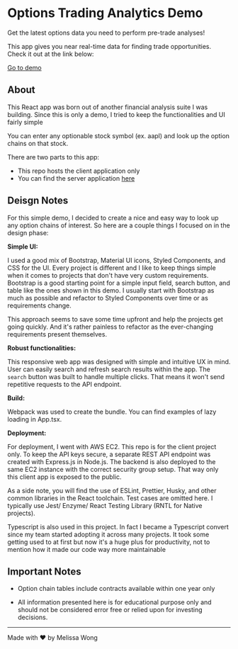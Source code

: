 # Options Trading Analytics Demo

Get the latest options data you need to perform pre-trade analyses!

This app gives you near real-time data for finding trade opportunities. Check it out at the link below:

[Go to demo](https://github.com/melissakw)


## About

This React app was born out of another financial analysis suite I was building. Since this is only a demo, I tried to keep the functionalities and UI fairly simple

You can enter any optionable stock symbol (ex. aapl) and look up the option chains on that stock.

There are two parts to this app:
- This repo hosts the client application only
- You can find the server application [here](https://github.com/melissakw)


## Deisgn Notes

For this simple demo, I decided to create a nice and easy way to look up any option chains of interest. So here are a couple things I focused on in the design phase:

**Simple UI:**

I used a good mix of Bootstrap, Material UI icons, Styled Components, and CSS for the UI. Every project is different and I like to keep things simple when it comes to projects that don't have very custom requirements. Bootstrap is a good starting point for a simple input field, search button, and table like the ones shown in this demo. I usually start with Bootstrap as much as possible and refactor to Styled Components over time or as requirements change.

This approach seems to save some time upfront and help the projects get going quickly. And it's rather painless to refactor as the ever-changing requirements present themselves. 
 
**Robust functionalities:**

This responsive web app was designed with simple and intuitive UX in mind. User can easily search and refresh search results within the app. The ```search``` button was built to handle multiple clicks. That means it won't send repetitive requests to the API endpoint.

**Build:**

Webpack was used to create the bundle. You can find examples of lazy loading in App.tsx.

**Deployment:**

For deployment, I went with AWS EC2. This repo is for the client project only. To keep the API keys secure, a separate REST API endpoint was created with Express.js in Node.js. The backend is also deployed to the same EC2 instance with the correct security group setup. That way only this client app is exposed to the public. 

As a side note, you will find the use of ESLint, Prettier, Husky, and other common libraries in the React toolchain. Test cases are omitted here. I typically use Jest/ Enzyme/ React Testing Library (RNTL for Native projects).

Typescript is also used in this project. In fact I became a Typescript convert since my team started adopting it across many projects. It took some getting used to at first but now it's a huge plus for productivity, not to mention how it made our code way more maintainable 


## Important Notes

- Option chain tables include contracts available within one year only

- All information presented here is for educational purpose only and should not be considered error free or relied upon for investing decisions.


---
Made with ❤️ by Melissa Wong
